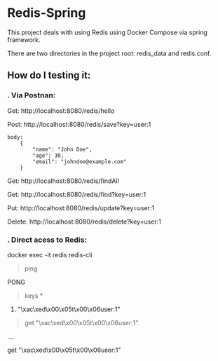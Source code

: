 # Redis-Spring
This project deals with using Redis using Docker Compose via spring framework.

There are two directories in the project root: redis_data and redis.conf.

## How do I testing it:

### . Via Postnan:

Get: http://localhost:8080/redis/hello

Post: http://localhost:8080/redis/save?key=user:1

    body: 
    	{
  			"name": "John Doe",
  			"age": 30,
  			"email": "johndoe@example.com"
		}

Get: http://localhost:8080/redis/findAll

Get: http://localhost:8080/redis/find?key=user:1

Put: http://localhost:8080/redis/update?key=user:1

Delete: http://localhost:8080/redis/delete?key=user:1

### . Direct acess to Redis:

docker exec -it redis redis-cli

> ping

PONG

> keys *

1) "\xac\xed\x00\x05t\x00\x06user:1"

>get "\xac\xed\x00\x05t\x00\x06user:1"

....

get "\xac\xed\x00\x05t\x00\x06user:1"
